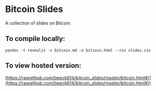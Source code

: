 # Bitcoin Slides

A collection of slides on Bitcoin.

## To compile locally:
    pandoc -t revealjs -s bitcoin.md -o bitcoin.html --css slides.css 

## To view hosted version:
[https://rawgithub.com/bpeck614/bitcoin_slides/master/bitcoin.html#/](https://rawgithub.com/bpeck614/bitcoin_slides/master/bitcoin.html#/)